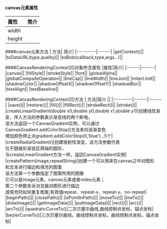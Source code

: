 
#### canvas元素属性
| 属性| 简介|
|:---------|:------|
|width||
|height||


####canvas元素方法
| 方法| 简介|
|:---------|:------|
|getContext()||
|toDataURL(type,quality)||
|toBlob(callback,type,args...)||


####CanvasRenderingContext2D对象所含属性
|属性|简介|
|:------|:------|
|canvas||
|fillStyle||
|strokeStyle||
|font||
|globalAlpha||
|globalCompsiteOperation||
|lineCap||
|lineWidth||
|lineJoin||
|miterLimit||
|shadowColor||
|shadowOffsetX||
|shadowOffsetY||
|shadowBlur||
|textAlign||
|textBaseline||


####CanvasRenderingContext2D方法
| 方法|简介 ||
|:---------|:------|:------|
|save()||
|restore()||
|fill()||
|fillRect()||
|strokeRect()||
|stroke()||
|createLinearGradient(double x0,double y0,double x1,double y1)|创建线性渐变，传入方法的参数表示渐变线的两个断电，<br>该方法返回一个CanvasGradient实例，可以通过<br>CanvasGradient.addColorStop()方法来向该渐变色<br>增加颜色停止点gradient.addColorStop(0,'blue')...5个|
|createRadialGradient()|创建放射性渐变，该方法参数代表<br>位于圆锥形渐变区两端的圆形，<br>与createLinearGradient方法一样，返回CanvasGradient实例|
|createPattern(image,repeatString)|创建一个可以用来在canvas之中对图形<br>和文本进行描边和填充的图案<br>该方法第一个参数指定了图案所用的图像<br>它可以是image元素，canvas元素或者video元素；<br>第二个参数告诉浏览器对图形进行描边<br>或填充时如何重复图案,有效值repeat、repeat-x、repeat-y、no-repeat|
|beginPath()||
|closePath()||
|isPointInPath()||
|moveTo()||
|lineTo()||
|drawImage()||
|getImageData()||
|putImageData()||
|rect()||
|arc()||
|arcTo()||
|quadraticCurveTo()|二次贝塞尔曲线,曲线控制点坐标，锚点坐标|
|bezierCurveTo()|三次贝塞尔曲线，曲线控制点坐标，曲线控制点坐标，锚点坐标|